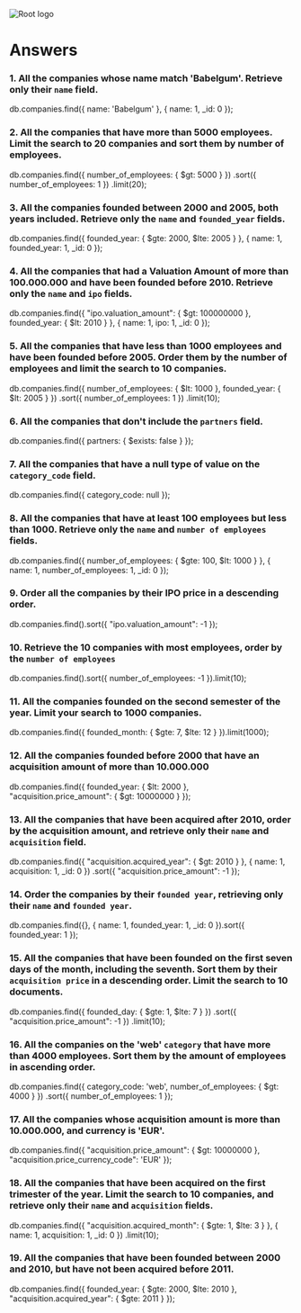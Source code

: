 ![Root logo](https://imgur.com/Hq8xgzy.png)
# Answers

### 1. All the companies whose name match 'Babelgum'. Retrieve only their `name` field.

db.companies.find({ name: 'Babelgum' }, { name: 1, _id: 0 });

### 2. All the companies that have more than 5000 employees. Limit the search to 20 companies and sort them by **number of employees**.

db.companies.find({ number_of_employees: { $gt: 5000 } })
           .sort({ number_of_employees: 1 })
           .limit(20);

### 3. All the companies founded between 2000 and 2005, both years included. Retrieve only the `name` and `founded_year` fields.

db.companies.find({ founded_year: { $gte: 2000, $lte: 2005 } }, { name: 1, founded_year: 1, _id: 0 });

### 4. All the companies that had a Valuation Amount of more than 100.000.000 and have been founded before 2010. Retrieve only the `name` and `ipo` fields.

db.companies.find({ "ipo.valuation_amount": { $gt: 100000000 }, founded_year: { $lt: 2010 } }, { name: 1, ipo: 1, _id: 0 });

### 5. All the companies that have less than 1000 employees and have been founded before 2005. Order them by the number of employees and limit the search to 10 companies.

db.companies.find({ number_of_employees: { $lt: 1000 }, founded_year: { $lt: 2005 } })
           .sort({ number_of_employees: 1 })
           .limit(10);

### 6. All the companies that don't include the `partners` field.

db.companies.find({ partners: { $exists: false } });

### 7. All the companies that have a null type of value on the `category_code` field.

db.companies.find({ category_code: null });

### 8. All the companies that have at least 100 employees but less than 1000. Retrieve only the `name` and `number of employees` fields.

db.companies.find({ number_of_employees: { $gte: 100, $lt: 1000 } }, { name: 1, number_of_employees: 1, _id: 0 });

### 9. Order all the companies by their IPO price in a descending order.

db.companies.find().sort({ "ipo.valuation_amount": -1 });

### 10. Retrieve the 10 companies with most employees, order by the `number of employees`

db.companies.find().sort({ number_of_employees: -1 }).limit(10);

### 11. All the companies founded on the second semester of the year. Limit your search to 1000 companies.

db.companies.find({ founded_month: { $gte: 7, $lte: 12 } }).limit(1000);

### 12. All the companies founded before 2000 that have an acquisition amount of more than 10.000.000

db.companies.find({ founded_year: { $lt: 2000 }, "acquisition.price_amount": { $gt: 10000000 } });

### 13. All the companies that have been acquired after 2010, order by the acquisition amount, and retrieve only their `name` and `acquisition` field.

db.companies.find({ "acquisition.acquired_year": { $gt: 2010 } }, { name: 1, acquisition: 1, _id: 0 })
           .sort({ "acquisition.price_amount": -1 });

### 14. Order the companies by their `founded year`, retrieving only their `name` and `founded year`.

db.companies.find({}, { name: 1, founded_year: 1, _id: 0 }).sort({ founded_year: 1 });

### 15. All the companies that have been founded on the first seven days of the month, including the seventh. Sort them by their `acquisition price` in a descending order. Limit the search to 10 documents.

db.companies.find({ founded_day: { $gte: 1, $lte: 7 } })
           .sort({ "acquisition.price_amount": -1 })
           .limit(10);

### 16. All the companies on the 'web' `category` that have more than 4000 employees. Sort them by the amount of employees in ascending order.

db.companies.find({ category_code: 'web', number_of_employees: { $gt: 4000 } })
           .sort({ number_of_employees: 1 });

### 17. All the companies whose acquisition amount is more than 10.000.000, and currency is 'EUR'.

db.companies.find({ "acquisition.price_amount": { $gt: 10000000 }, "acquisition.price_currency_code": 'EUR' });


### 18. All the companies that have been acquired on the first trimester of the year. Limit the search to 10 companies, and retrieve only their `name` and `acquisition` fields.

db.companies.find({ "acquisition.acquired_month": { $gte: 1, $lte: 3 } }, { name: 1, acquisition: 1, _id: 0 })
           .limit(10);

### 19. All the companies that have been founded between 2000 and 2010, but have not been acquired before 2011.

db.companies.find({ founded_year: { $gte: 2000, $lte: 2010 }, "acquisition.acquired_year": { $gte: 2011 } });
